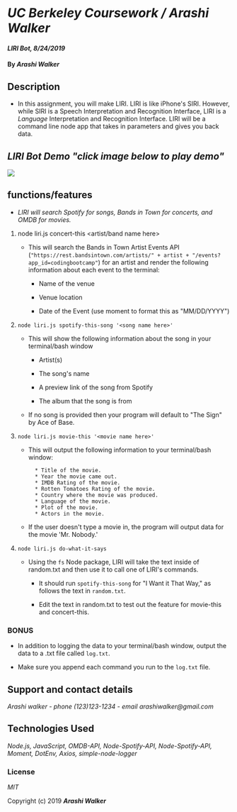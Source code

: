 # _UC Berkeley Coursework / Arashi Walker_

#### _LIRI Bot, 8/24/2019_

#### By _Arashi Walker_

## Description


* In this assignment, you will make LIRI. LIRI is like iPhone's SIRI. However, while SIRI is a Speech Interpretation and Recognition Interface, LIRI is a _Language_ Interpretation and Recognition Interface. LIRI will be a command line node app that takes in parameters and gives you back data.

## _LIRI Bot Demo "click image below to play demo"_

[![](http://img.youtube.com/vi/Sq3zbig3Wk0/0.jpg)](http://www.youtube.com/watch?v=Sq3zbig3Wk0 "")

## functions/features

* _LIRI will search Spotify for songs, Bands in Town for concerts, and OMDB for movies._

1. node liri.js concert-this <artist/band name here>
   * This will search the Bands in Town Artist Events API (`"https://rest.bandsintown.com/artists/" + artist + "/events?app_id=codingbootcamp"`) for an artist and render the following information about each event to the terminal:

     * Name of the venue

     * Venue location

     * Date of the Event (use moment to format this as "MM/DD/YYYY")

2. `node liri.js spotify-this-song '<song name here>'`

   * This will show the following information about the song in your terminal/bash window

     * Artist(s)

     * The song's name

     * A preview link of the song from Spotify

     * The album that the song is from

   * If no song is provided then your program will default to "The Sign" by Ace of Base.

3. `node liri.js movie-this '<movie name here>'`

   * This will output the following information to your terminal/bash window:

     ```
       * Title of the movie.
       * Year the movie came out.
       * IMDB Rating of the movie.
       * Rotten Tomatoes Rating of the movie.
       * Country where the movie was produced.
       * Language of the movie.
       * Plot of the movie.
       * Actors in the movie.
     ```

   * If the user doesn't type a movie in, the program will output data for the movie 'Mr. Nobody.'

4. `node liri.js do-what-it-says`

   * Using the `fs` Node package, LIRI will take the text inside of random.txt and then use it to call one of LIRI's commands.

     * It should run `spotify-this-song` for "I Want it That Way," as follows the text in `random.txt`.

     * Edit the text in random.txt to test out the feature for movie-this and concert-this.

### BONUS

* In addition to logging the data to your terminal/bash window, output the data to a .txt file called `log.txt`.

* Make sure you append each command you run to the `log.txt` file. 

## Support and contact details

_Arashi walker - phone (123)123-1234 - email arashiwalker@gmail.com_

## Technologies Used

_Node.js,_ _JavaScript,_ _OMDB-API,_ _Node-Spotify-API,_ _Node-Spotify-API,_ _Moment,_ _DotEnv,_ _Axios,_ _simple-node-logger_


### License

*MIT*

Copyright (c) 2019 **_Arashi Walker_**